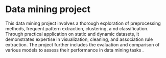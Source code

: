 # Data mining project
This data mining project involves a thorough exploration of preprocessing methods, frequent pattern extraction, clustering, a nd classification. 
Through practical application on static and dynamic datasets, it demonstrates expertise in visualization, cleaning, and association rule extraction. 
The project further includes the evaluation and comparison of various models to assess their performance in data mining tasks .

